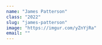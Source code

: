 ```yaml
---
name: "James Patterson"
class: "2022"
slug: "james-patterson"
image: "https://imgur.com/yZnYjRa"
email: ""
---
```

